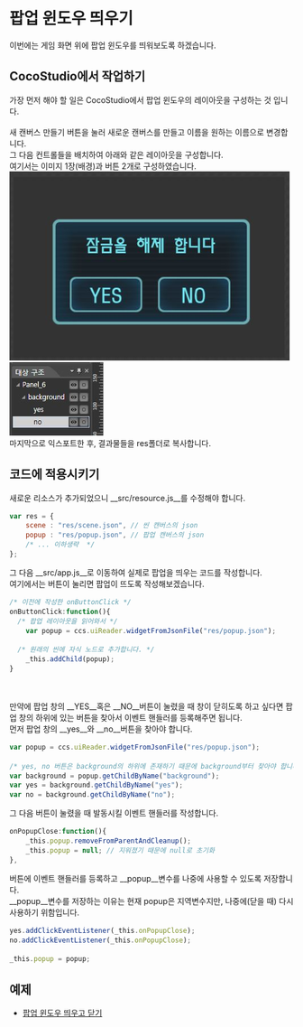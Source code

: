 팝업 윈도우 띄우기
====

이번에는 게임 화면 위에 팝업 윈도우를 띄워보도록 하겠습니다.<br>

CocoStudio에서 작업하기
----
가장 먼저 해야 할 일은 CocoStudio에서 팝업 윈도우의 레이아웃을 구성하는 것 입니다.<br>
<br>
새 캔버스 만들기 버튼을 눌러 새로운 캔버스를 만들고 이름을 원하는 이름으로 변경합니다.
<br>
그 다음 컨트롤들을 배치하여 아래와 같은 레이아웃을 구성합니다.<br>
여기서는 이미지 1장(배경)과 버튼 2개로 구성하였습니다.
<br>
![layout](layout.jpg)
<br>
![tree](tree.jpg)
<br>
마지막으로 익스포트한 후, 결과물들을 res폴더로 복사합니다.
<br>

코드에 적용시키기
----
새로운 리소스가 추가되었으니 __src/resource.js__를 수정해야 합니다.
```js
var res = {
	scene : "res/scene.json", // 씬 캔버스의 json
	popup : "res/popup.json", // 팝업 캔버스의 json
	/* ... 이하생략  */
};
```
그 다음 __src/app.js__로 이동하여 실제로 팝업을 띄우는 코드를 작성합니다.<br>
여기에서는 버튼이 눌리면 팝업이 뜨도록 작성해보겠습니다.
```js
/* 이전에 작성한 onButtonClick */
onButtonClick:function(){
  /* 팝업 레이아웃을 읽어와서 */
	var popup = ccs.uiReader.widgetFromJsonFile("res/popup.json");
  
  /* 원래의 씬에 자식 노드로 추가합니다. */
	_this.addChild(popup);
}
```
<br><br>
만약에 팝업 창의 __YES__혹은 __NO__버튼이 눌렸을 때 창이 닫히도록 하고 싶다면 팝업 창의 하위에 있는 버튼을 찾아서 이벤트 핸들러를 등록해주면 됩니다.<br>
먼저 팝업 창의 __yes__와 __no__버튼을 찾아야 합니다.
```js
var popup = ccs.uiReader.widgetFromJsonFile("res/popup.json");

/* yes, no 버튼은 background의 하위에 존재하기 때문에 background부터 찾아야 합니다. */
var background = popup.getChildByName("background");
var yes = background.getChildByName("yes");
var no = background.getChildByName("no");
```
그 다음 버튼이 눌렸을 때 발동시킬 이벤트 핸들러를 작성합니다.
```js
onPopupClose:function(){
	_this.popup.removeFromParentAndCleanup();
	_this.popup = null; // 지워졌기 때문에 null로 초기화
},
```
버튼에 이벤트 핸들러를 등록하고 __popup__변수를 나중에 사용할 수 있도록 저장합니다.<br>
__popup__변수를 저장하는 이유는 현재 popup은 지역변수지만, 나중에(닫을 때) 다시 사용하기 위함입니다.
```js
yes.addClickEventListener(_this.onPopupClose);
no.addClickEventListener(_this.onPopupClose);

_this.popup = popup;
```

예제
----
* [팝업 윈도우 띄우고 닫기](source.js)
